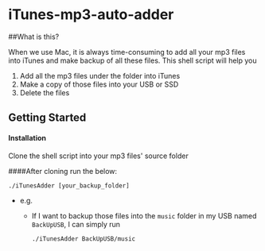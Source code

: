 # iTunes-mp3-auto-adder
##What is this?

When we use Mac, it is always time-consuming to add all your mp3 files into iTunes and make backup of all these files. This shell script will help you

1. Add all the mp3 files under the folder into iTunes
2. Make a copy of those files into your USB or SSD
3. Delete the files

## Getting Started

#### Installation

Clone the shell script into your mp3 files' source folder

####After cloning run the below:

```shell
./iTunesAdder [your_backup_folder]
```

- e.g.

  - If I want to backup those files into the `music` folder in my USB named `BackUpUSB`, I can simply run

    ```shell
    ./iTunesAdder BackUpUSB/music
    ```